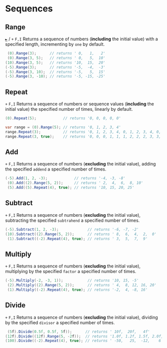 # Sequences

## Range
[`►`](https://docs.microsoft.com/en-us/dotnet/api/system.linq.enumerable.range) / `+` `F,I`
Returns a sequence of numbers (**including** the initial value) with a specified length, incrementing by `one` by default.
```csharp
 (0).Range(3);      // returns ' 0,   1,   2'
 (0).Range(3, 5);   // returns ' 0,   5,  10'
(10).Range(3, 5);   // returns '10,  15,  20'
(-5).Range(3);      // returns '-5,  -4,  -3'
(-5).Range(3, 10);  // returns '-5,   5,  15'
(-5).Range(3, -10); // returns '-5, -15, -25'
```

## Repeat
`+` `F,I`
Returns a sequence of numbers or sequence values (**including** the initial value) the specified number of times, linearly by default.
```csharp
(0).Repeat(5);            // returns '0, 0, 0, 0, 0'

var range = (0).Range(5); // returns '0, 1, 2, 3, 4'
range.Repeat(3);          // returns '0, 1, 2, 3, 4, 0, 1, 2, 3, 4, 0, 1, 2, 3, 4'
range.Repeat(3, true);    // returns '0, 0, 0, 1, 1, 1, 2, 2, 2, 3, 3, 3, 4, 4, 4'
```

## Add
`+` `F,I`
Returns a sequence of numbers (**excluding** the initial value), adding the specified `addend` a specified number of times.

```csharp
(-5).Add(1, 2, -3);            // returns '-4, -3, -8'
 (0).Add((2).Range(5, 2));     // returns ' 2,  4,  6,  8, 10'
 (5).Add((5).Repeat(4), true); // returns '10, 15, 20, 25'
```

## Subtract
`+` `F,I`
Returns a sequence of numbers (**excluding** the initial value), subtracting the specified `subtrahend` a specified number of times.

```csharp
(-5).Subtract(1, 2, -3);             // returns '-6, -7, -2'
(10).Subtract((2).Range(5, 2));      // returns ' 8,  6,  4,  2,  0'
 (1).Subtract((-2).Repeat(4), true); // returns ' 3,  5,  7,  9'
```

## Multiply
`+` `F,I`
Returns a sequence of numbers (**excluding** the initial value), multiplying by the specified `factor` a specified number of times.

```csharp
(-5).Multiply(-2, -3, 1));           // returns '10, 15, -5'
 (2).Multiply((2).Range(5, 2));      // returns ' 4,  8, 12, 16, 20'
 (1).Multiply((-2).Repeat(4), true); // returns '-2,  4, -8, 16'
```

## Divide
`+` `F,I`
Returns a sequence of numbers (**excluding** the initial value), dividing by the specified `divisor` a specified number of times.

```csharp
 (5f).Divide(0.5f, 0.5f, 5f));      // returns ' 10f,  20f,   4f'
(12f).Divide((12f).Range(5, -2f));  // returns '1.0f, 1.2f, 1.5f, 2.0f, 3.0f'
(100).Divide((-2).Repeat(4), true); // returns ' -50,   25,  -12,    6'
```